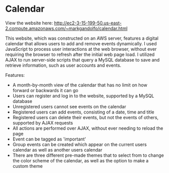 # Calendar

View the website here: http://ec2-3-15-199-50.us-east-2.compute.amazonaws.com/~markgandolfo/calendar.html

This website, which was constructed on an AWS server, features a digital calendar that allows users to add and remove events dynamically. I used JavaScript to process user interactions at the web browser, without ever requiring the browser to refresh after the initial web page load. I utilized AJAX to run server-side scripts that query a MySQL database to save and retrieve information, such as user accounts and events.

Features:
  - A month-by-month view of the calendar that has no limit on how forward or backwards it can go
  - Users can register and log in to the website, supported by a MySQL database
  - Unregistered users cannot see events on the calendar
  - Registered users can add events, consisting of a date, time and title
  - Registered users can delete their events, but not the events of others, supported by AJAX requests
  - All actions are performed over AJAX, without ever needing to reload the page
  - Event can be tagged as 'important'
  - Group events can be created which appear on the current users calendar as well as another users calendar
  - There are three different pre-made themes that to select from to change the color scheme of the calendar, as well as the option to make a custom theme




